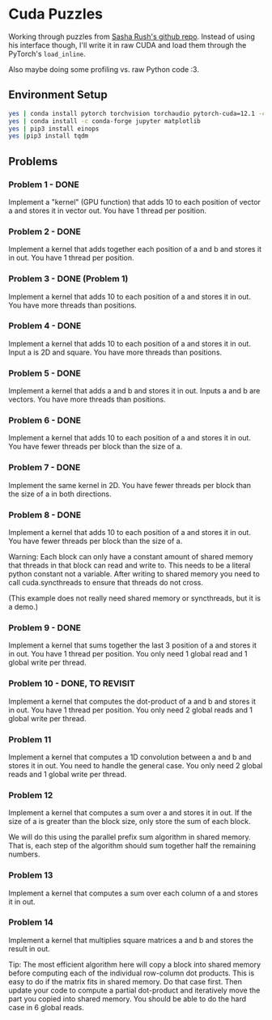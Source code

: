 # Cuda Puzzles

Working through puzzles from [Sasha Rush's github repo](https://github.com/srush/GPU-Puzzles/tree/main). Instead of using his interface though, I'll write it in raw CUDA and load them through the PyTorch's `load_inline`. 

Also maybe doing some profiling vs. raw Python code :3. 

## Environment Setup

```bash
yes | conda install pytorch torchvision torchaudio pytorch-cuda=12.1 -c pytorch -c nvidia
yes | conda install -c conda-forge jupyter matplotlib 
yes | pip3 install einops
yes |pip3 install tqdm
```

## Problems

### Problem 1 - DONE
Implement a "kernel" (GPU function) that adds 10 to each position of vector a and stores it in vector out. You have 1 thread per position.

### Problem 2 - DONE
Implement a kernel that adds together each position of a and b and stores it in out. You have 1 thread per position.

### Problem 3 - DONE (Problem 1)
Implement a kernel that adds 10 to each position of a and stores it in out. You have more threads than positions.

### Problem 4 - DONE
Implement a kernel that adds 10 to each position of a and stores it in out. Input a is 2D and square. You have more threads than positions.

### Problem 5 - DONE
Implement a kernel that adds a and b and stores it in out. Inputs a and b are vectors. You have more threads than positions.

### Problem 6 - DONE
Implement a kernel that adds 10 to each position of a and stores it in out. You have fewer threads per block than the size of a.

### Problem 7 - DONE
Implement the same kernel in 2D. You have fewer threads per block than the size of a in both directions.

### Problem 8 - DONE
Implement a kernel that adds 10 to each position of a and stores it in out. You have fewer threads per block than the size of a.

Warning: Each block can only have a constant amount of shared memory that threads in that block can read and write to. This needs to be a literal python constant not a variable. After writing to shared memory you need to call cuda.syncthreads to ensure that threads do not cross.

(This example does not really need shared memory or syncthreads, but it is a demo.)

### Problem 9 - DONE
Implement a kernel that sums together the last 3 position of a and stores it in out. You have 1 thread per position. You only need 1 global read and 1 global write per thread.

### Problem 10 - DONE, TO REVISIT
Implement a kernel that computes the dot-product of a and b and stores it in out. You have 1 thread per position. You only need 2 global reads and 1 global write per thread.

### Problem 11
Implement a kernel that computes a 1D convolution between a and b and stores it in out. You need to handle the general case. You only need 2 global reads and 1 global write per thread.

### Problem 12
Implement a kernel that computes a sum over a and stores it in out. If the size of a is greater than the block size, only store the sum of each block.

We will do this using the parallel prefix sum algorithm in shared memory. That is, each step of the algorithm should sum together half the remaining numbers. 

### Problem 13
Implement a kernel that computes a sum over each column of a and stores it in out.

### Problem 14
Implement a kernel that multiplies square matrices a and b and stores the result in out.

Tip: The most efficient algorithm here will copy a block into shared memory before computing each of the individual row-column dot products. This is easy to do if the matrix fits in shared memory. Do that case first. Then update your code to compute a partial dot-product and iteratively move the part you copied into shared memory. You should be able to do the hard case in 6 global reads.
